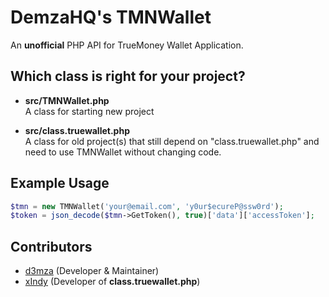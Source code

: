 # DemzaHQ's TMNWallet
An **unofficial** PHP API for TrueMoney Wallet Application.

## Which class is right for your project?
- **src/TMNWallet.php**  
A class for starting new project
  
- **src/class.truewallet.php**  
A class for old project(s) that still depend on "class.truewallet.php" 
and need to use TMNWallet without changing code.

## Example Usage
```php
$tmn = new TMNWallet('your@email.com', 'y0ur$ecureP@ssw0rd');
$token = json_decode($tmn->GetToken(), true)['data']['accessToken'];
```

## Contributors
- [d3mza](http://github.com/lion328) (Developer & Maintainer)
- [xIndy](https://github.com/exzajung) (Developer of **class.truewallet.php**)
